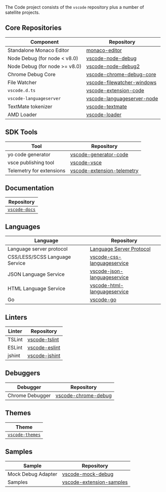 The Code project consists of the `vscode` repository plus a number of satellite projects.

## Core Repositories
|Component|Repository|
|---|---|
|Standalone Monaco Editor|[monaco-editor](https://github.com/Microsoft/monaco-editor)|
|Node Debug (for node < v8.0)|[vscode-node-debug](https://github.com/microsoft/vscode-node-debug)|
|Node Debug (for node >= v8.0)|[vscode-node-debug2](https://github.com/microsoft/vscode-node-debug2)|
|Chrome Debug Core| [vscode-chrome-debug-core](https://github.com/Microsoft/vscode-chrome-debug-core)|
|File Watcher|[vscode-filewatcher-windows](https://github.com/microsoft/vscode-filewatcher-windows)|
|`vscode.d.ts`|[vscode-extension-code](https://github.com/microsoft/vscode-extension-vscode)|
|`vscode-languageserver`|[vscode-languageserver-node](https://github.com/microsoft/vscode-languageserver-node)|
|TextMate tokenizer|[vscode-textmate](https://github.com/microsoft/vscode-textmate)|
|AMD Loader|[vscode-loader](https://github.com/microsoft/vscode-loader)|

## SDK Tools
|Tool|Repository|
|---|---|
|yo code generator|[vscode-generator-code](https://github.com/microsoft/vscode-generator-code)|
|vsce publishing tool|[vscode-vsce](https://github.com/microsoft/vscode-vsce)|
|Telemetry for extensions|[vscode-extension-telemetry](https://github.com/Microsoft/vscode-extension-telemetry)|

## Documentation
|Repository|
|---|
|[`vscode-docs`](https://github.com/microsoft/vscode-docs)|
 
## Languages
|Language|Repository|
|---|---|
|Language server protocol|[Language Server Protocol](https://github.com/Microsoft/language-server-protocol)
|CSS/LESS/SCSS Language Service|[vscode-css-languageservice](https://github.com/microsoft/vscode-css-languageservice)|
|JSON Language Service|[vscode-json-languageservice](https://github.com/microsoft/vscode-json-languageservice)|
|HTML Language Service|[vscode-html-languageservice](https://github.com/microsoft/vscode-html-languageservice)|
|Go|[vscode-go](https://github.com/microsoft/vscode-go)|

## Linters
|Linter|Repository|
|---|---|
|TSLint	|[vscode-tslint](https://github.com/microsoft/vscode-tslint)|
|ESLint	|[vscode-eslint](https://github.com/microsoft/vscode-eslint)|
|jshint |[vscode-jshint](https://github.com/Microsoft/vscode-jshint)|

## Debuggers
|Debugger|Repository|
|---|---|
|Chrome Debugger |[vscode-chrome-debug](https://github.com/Microsoft/vscode-chrome-debug)|

## Themes
|Theme|
|---|
|[`vscode-themes`](https://github.com/microsoft/vscode-themes)

## Samples
|Sample|Repository|
|---|---|
|Mock Debug Adapter|[vscode-mock-debug](https://github.com/microsoft/vscode-mock-debug)|
|Samples|[vscode-extension-samples](https://github.com/microsoft/vscode-extension-samples)|